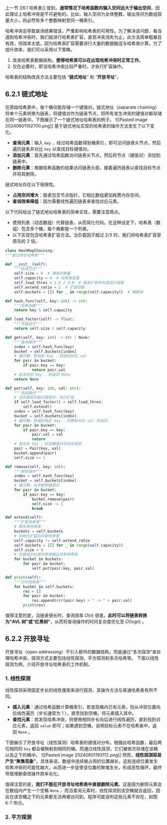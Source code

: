 上一节 [[6.1 哈希表]] 提到，**通常情况下哈希函数的输入空间远大于输出空间**，因此理论上哈希冲突是不可避免的。比如，输入空间为全体整数，输出空间为数组容量大小，则必然有多个整数映射至同一桶索引。

哈希冲突会导致查询结果错误，严重影响哈希表的可用性。为了解决该问题，每当遇到哈希冲突时，我们就进行哈希表扩容，直至冲突消失为止。此方法简单粗暴且有效，但效率太低，因为哈希表扩容需要进行大量的数据搬运与哈希值计算。为了提升效率，我们可以采用以下策略。

1. 改良哈希表数据结构，**使得哈希表可以在出现哈希冲突时正常工作**。
2. 仅在必要时，即当哈希冲突比较严重时，才执行扩容操作。

哈希表的结构改良方法主要包括 “**链式地址**” 和 “**开放寻址**”。

## 6.2.1 链式地址
在原始哈希表中，每个桶仅能存储一个键值对。链式地址（separate chaining）将单个元素转换为链表，将键值对作为链表节点，将所有发生冲突的键值对都存储在同一链表中。下图展示了一个链式地址哈希表的例子。
![[Pasted image 20240601192700.png]]
基于链式地址实现的哈希表的操作方法发生了以下变化。
- **查询元素**：输入 `key` ，经过哈希函数得到桶索引，即可访问链表头节点，然后遍历链表并对比 `key` 以查找目标键值对。
- **添加元素**：首先通过哈希函数访问链表头节点，然后将节点（键值对）添加到链表中。
- **删除元素**：根据哈希函数的结果访问链表头部，接着遍历链表以查找目标节点并将其删除。

链式地址存在以下局限性。
- **占用空间增大**：链表包含节点指针，它相比数组更加耗费内存空间。
- **查询效率降低**：因为需要线性遍历链表来查找对应元素。

以下代码给出了链式地址哈希表的简单实现，需要注意两点。
- 使用列表（动态数组）代替链表，从而简化代码。在这种设定下，哈希表（数组）包含多个桶，每个桶都是一个列表。
- 以下实现包含哈希表扩容方法。当负载因子超过 2/3 时，我们将哈希表扩容至原先的 2 倍。

```python
class HashMapChaining:
"""链式地址哈希表"""

def __init__(self):
    """构造方法"""
    self.size = 0  # 键值对数量
    self.capacity = 4  # 哈希表容量
    self.load_thres = 2.0 / 3.0  # 触发扩容的负载因子阈值
    self.extend_ratio = 2  # 扩容倍数
    self.buckets = [[] for _ in range(self.capacity)]  # 桶数组

def hash_func(self, key: int) -> int:
    """哈希函数"""
    return key % self.capacity

def load_factor(self) -> float:
    """负载因子"""
    return self.size / self.capacity

def get(self, key: int) -> str | None:
    """查询操作"""
    index = self.hash_func(key)
    bucket = self.buckets[index]
    # 遍历桶，若找到 key ，则返回对应 val
    for pair in bucket:
        if pair.key == key:
            return pair.val
    # 若未找到 key ，则返回 None
    return None

def put(self, key: int, val: str):
    """添加操作"""
    # 当负载因子超过阈值时，执行扩容
    if self.load_factor() > self.load_thres:
        self.extend()
    index = self.hash_func(key)
    bucket = self.buckets[index]
    # 遍历桶，若遇到指定 key ，则更新对应 val 并返回
    for pair in bucket:
        if pair.key == key:
            pair.val = val
            return
    # 若无该 key ，则将键值对添加至尾部
    pair = Pair(key, val)
    bucket.append(pair)
    self.size += 1

def remove(self, key: int):
    """删除操作"""
    index = self.hash_func(key)
    bucket = self.buckets[index]
    # 遍历桶，从中删除键值对
    for pair in bucket:
        if pair.key == key:
            bucket.remove(pair)
            self.size -= 1
            break

def extend(self):
    """扩容哈希表"""
    # 暂存原哈希表
    buckets = self.buckets
    # 初始化扩容后的新哈希表
    self.capacity *= self.extend_ratio
    self.buckets = [[] for _ in range(self.capacity)]
    self.size = 0
    # 将键值对从原哈希表搬运至新哈希表
    for bucket in buckets:
        for pair in bucket:
            self.put(pair.key, pair.val)

def print(self):
    """打印哈希表"""
    for bucket in self.buckets:
        res = []
        for pair in bucket:
            res.append(str(pair.key) + " -> " + pair.val)
        print(res)
```
值得注意的是，当链表很长时，查询效率 𝑂(𝑛) 很差。**此时可以将链表转换为“AVL 树”或“红黑树”**，从而将查询操作的时间复杂度优化至 𝑂(log⁡𝑛) 。

## 6.2.2 开放寻址
开放寻址（open addressing）不引入额外的数据结构，而是通过“多次探测”来处理哈希冲突，探测方式主要包括线性探测、平方探测和多次哈希等。
下面以线性探测为例，介绍开放寻址哈希表的工作机制。
### 1. 线性探测
线性探测采用固定步长的线性搜索来进行探测，其操作方法与普通哈希表有所不同。
- **插入元素**：通过哈希函数计算桶索引，若发现桶内已有元素，则从冲突位置向后线性遍历（步长通常为 1 ），直至找到空桶，将元素插入其中。
- **查找元素**：若发现哈希冲突，则使用相同步长向后进行线性遍历，直到找到对应元素，返回 `value` 即可；如果遇到空桶，说明目标元素不在哈希表中，返回 `None` 。

下图展示了开放寻址（线性探测）哈希表的键值对分布。根据此哈希函数，最后两位相同的 `key` 都会被映射到相同的桶。而通过线性探测，它们被依次存储在该桶以及之下的桶中。
![[Pasted image 20240601193112.png]]
然而，**线性探测容易产生“聚集现象”**。具体来说，数组中连续被占用的位置越长，这些连续位置发生哈希冲突的可能性越大，从而进一步促使该位置的聚堆生长，形成恶性循环，最终导致增删查改操作效率劣化。

值得注意的是，**我们不能在开放寻址哈希表中直接删除元素**。这是因为删除元素会在数组内产生一个空桶 `None` ，而当查询元素时，线性探测到该空桶就会返回，因此在该空桶之下的元素都无法再被访问到，程序可能误判这些元素不存在，如图 6-7 所示。

### 2. 平方探测


